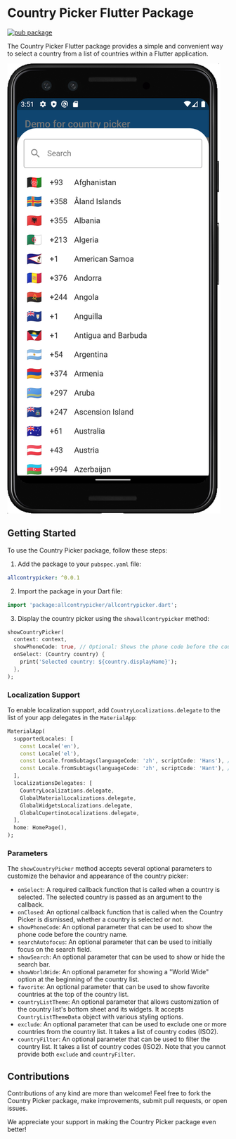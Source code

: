 # Country Picker Flutter Package

[![pub package](https://img.shields.io/pub/v/allcontrypicker.svg)](https://pub.dev/packages/allcontrypicker)

The Country Picker Flutter package provides a simple and convenient way to select a country from a list of countries within a Flutter application.

![Country Picker Screenshot](https://github.com/MohamedAshraf701/countrypicket/blob/main/assets/ReadMe_Screenshot.png)

## Getting Started

To use the Country Picker package, follow these steps:

1. Add the package to your `pubspec.yaml` file:
```yaml
allcontrypicker: ^0.0.1
```

2. Import the package in your Dart file:
```dart
import 'package:allcontrypicker/allcontrypicker.dart';
```

3. Display the country picker using the `showallcontrypicker` method:
```dart
showCountryPicker(
  context: context,
  showPhoneCode: true, // Optional: Shows the phone code before the country name.
  onSelect: (Country country) {
    print('Selected country: ${country.displayName}');
  },
);
```

### Localization Support

To enable localization support, add `CountryLocalizations.delegate` to the list of your app delegates in the `MaterialApp`:
```dart
MaterialApp(
  supportedLocales: [
    const Locale('en'),
    const Locale('el'),
    const Locale.fromSubtags(languageCode: 'zh', scriptCode: 'Hans'), // Generic Simplified Chinese 'zh_Hans'
    const Locale.fromSubtags(languageCode: 'zh', scriptCode: 'Hant'), // Generic traditional Chinese 'zh_Hant'
  ],
  localizationsDelegates: [
    CountryLocalizations.delegate,
    GlobalMaterialLocalizations.delegate,
    GlobalWidgetsLocalizations.delegate,
    GlobalCupertinoLocalizations.delegate,
  ],
  home: HomePage(),
);
```

### Parameters

The `showCountryPicker` method accepts several optional parameters to customize the behavior and appearance of the country picker:

- `onSelect`: A required callback function that is called when a country is selected. The selected country is passed as an argument to the callback.
- `onClosed`: An optional callback function that is called when the Country Picker is dismissed, whether a country is selected or not.
- `showPhoneCode`: An optional parameter that can be used to show the phone code before the country name.
- `searchAutofocus`: An optional parameter that can be used to initially focus on the search field.
- `showSearch`: An optional parameter that can be used to show or hide the search bar.
- `showWorldWide`: An optional parameter for showing a "World Wide" option at the beginning of the country list.
- `favorite`: An optional parameter that can be used to show favorite countries at the top of the country list.
- `countryListTheme`: An optional parameter that allows customization of the country list's bottom sheet and its widgets. It accepts `CountryListThemeData` object with various styling options.
- `exclude`: An optional parameter that can be used to exclude one or more countries from the country list. It takes a list of country codes (ISO2).
- `countryFilter`: An optional parameter that can be used to filter the country list. It takes a list of country codes (ISO2). Note that you cannot provide both `exclude` and `countryFilter`.

## Contributions

Contributions of any kind are more than welcome! Feel free to fork the Country Picker package, make improvements, submit pull requests, or open issues.

We appreciate your support in making the Country Picker package even better!